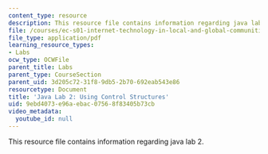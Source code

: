 ```yaml
---
content_type: resource
description: This resource file contains information regarding java lab 2.
file: /courses/ec-s01-internet-technology-in-local-and-global-communities-spring-2005-summer-2005/9ebd4073e96aebac07568f83405b73cb_MITEC_S01S05_i18n_lab.pdf
file_type: application/pdf
learning_resource_types:
- Labs
ocw_type: OCWFile
parent_title: Labs
parent_type: CourseSection
parent_uid: 3d205c72-31f8-9db5-2b70-692eab543e86
resourcetype: Document
title: 'Java Lab 2: Using Control Structures'
uid: 9ebd4073-e96a-ebac-0756-8f83405b73cb
video_metadata:
  youtube_id: null
---
```

This resource file contains information regarding java lab 2.

